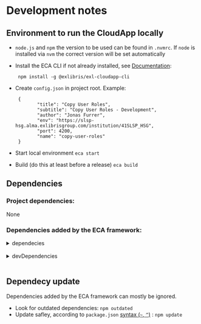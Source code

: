 # Development notes

## Environment to run the CloudApp locally

- `node.js` and `npm` the version to be used can be found in `.nvmrc`. If `node` is installed via `nvm` the correct version will be set automatically
- Install the ECA CLI if not already installed, see [Documentation](https://developers.exlibrisgroup.com/cloudapps/started/):

       npm install -g @exlibris/exl-cloudapp-cli

- Create `config.json` in project root. Example:

       {
              "title": "Copy User Roles",
              "subtitle": "Copy User Roles - Development",
              "author": "Jonas Furrer",
              "env": "https://slsp-hsg.alma.exlibrisgroup.com/institution/41SLSP_HSG",
              "port": 4200,
              "name": "copy-user-roles"
       }

- Start local environment `eca start`
- Build (do this at least before a release) `eca build`

## Dependencies
### Project dependencies:
None

### Dependencies added by the ECA framework:
<details><summary>dependecies</summary>
- `"@angular/animations": "~11.2.14"`
- `"@angular/cdk": "~11.2.12"`
- `"@angular/common": "~11.2.14"`
- `"@angular/compiler": "~11.2.14"`
- `"@angular/core": "~11.2.14"`
- `"@angular/forms": "~11.2.14"`
- `"@angular/language-service": "~11.2.14"`
- `"@angular/material": "~11.2.12"`
- `"@angular/platform-browser": "~11.2.14"`
- `"@angular/platform-browser-dynamic": "~11.2.14"`
- `"@angular/router": "~11.2.14"`
- `"@exlibris/exl-cloudapp-angular-lib": "^1.4.1"`
- `"@exlibris/exl-cloudapp-base": "^1.4.1"`
- `"@ngx-translate/core": "~13.0.0"`
- `"lodash": "~4.17.21"`
- `"rxjs": "~6.5.5"`
- `"zone.js": "~0.10.3"`
</details> <br>

<details><summary>devDependencies</summary>
- `"@angular-devkit/build-angular": "~0.1102.14"`
- `"@angular/cli": "~11.2.14"`
- `"@angular/compiler-cli": "~11.2.14"`
- `"@types/node": "~16.0.0"`
- `"postcss": "~8.3.0"`
- `"typescript": "~4.1.5"`
</details><br>

## Dependecy update
Dependencies added by the ECA framework can mostly be ignored.

- Look for outdated dependencies: `npm outdated`
- Update safley, according to `package.json` [syntax (`~`, `^`)](https://docs.npmjs.com/cli/v7/configuring-npm/package-json#dependencies) : `npm update`
